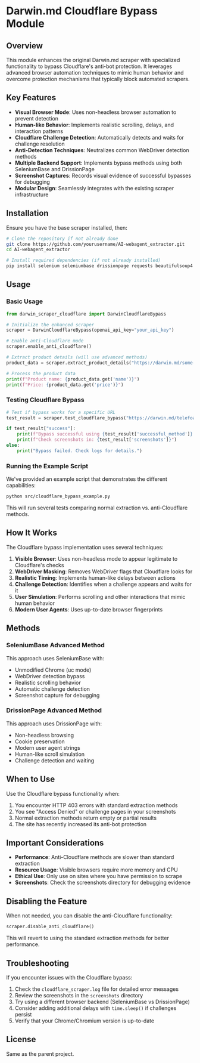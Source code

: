 # Darwin.md Cloudflare Bypass Module

## Overview

This module enhances the original Darwin.md scraper with specialized functionality to bypass Cloudflare's anti-bot protection. It leverages advanced browser automation techniques to mimic human behavior and overcome protection mechanisms that typically block automated scrapers.

## Key Features

- **Visual Browser Mode**: Uses non-headless browser automation to prevent detection
- **Human-like Behavior**: Implements realistic scrolling, delays, and interaction patterns
- **Cloudflare Challenge Detection**: Automatically detects and waits for challenge resolution
- **Anti-Detection Techniques**: Neutralizes common WebDriver detection methods
- **Multiple Backend Support**: Implements bypass methods using both SeleniumBase and DrissionPage
- **Screenshot Captures**: Records visual evidence of successful bypasses for debugging
- **Modular Design**: Seamlessly integrates with the existing scraper infrastructure

## Installation

Ensure you have the base scraper installed, then:

```bash
# Clone the repository if not already done
git clone https://github.com/yourusername/AI-webagent_extractor.git
cd AI-webagent_extractor

# Install required dependencies (if not already installed)
pip install selenium seleniumbase drissionpage requests beautifulsoup4 python-dotenv
```

## Usage

### Basic Usage

```python
from darwin_scraper_cloudflare import DarwinCloudflareBypass

# Initialize the enhanced scraper
scraper = DarwinCloudflareBypass(openai_api_key="your_api_key")

# Enable anti-Cloudflare mode
scraper.enable_anti_cloudflare()

# Extract product details (will use advanced methods)
product_data = scraper.extract_product_details("https://darwin.md/some-product-url")

# Process the product data
print(f"Product name: {product_data.get('name')}")
print(f"Price: {product_data.get('price')}")
```

### Testing Cloudflare Bypass

```python
# Test if bypass works for a specific URL
test_result = scraper.test_cloudflare_bypass("https://darwin.md/telefoane/smartphone")

if test_result["success"]:
    print(f"Bypass successful using {test_result['successful_method']} method!")
    print(f"Check screenshots in: {test_result['screenshots']}")
else:
    print("Bypass failed. Check logs for details.")
```

### Running the Example Script

We've provided an example script that demonstrates the different capabilities:

```bash
python src/cloudflare_bypass_example.py
```

This will run several tests comparing normal extraction vs. anti-Cloudflare methods.

## How It Works

The Cloudflare bypass implementation uses several techniques:

1. **Visible Browser**: Uses non-headless mode to appear legitimate to Cloudflare's checks
2. **WebDriver Masking**: Removes WebDriver flags that Cloudflare looks for
3. **Realistic Timing**: Implements human-like delays between actions
4. **Challenge Detection**: Identifies when a challenge appears and waits for it
5. **User Simulation**: Performs scrolling and other interactions that mimic human behavior
6. **Modern User Agents**: Uses up-to-date browser fingerprints

## Methods

### SeleniumBase Advanced Method

This approach uses SeleniumBase with:
- Unmodified Chrome (uc mode)
- WebDriver detection bypass
- Realistic scrolling behavior
- Automatic challenge detection
- Screenshot capture for debugging

### DrissionPage Advanced Method

This approach uses DrissionPage with:
- Non-headless browsing
- Cookie preservation
- Modern user agent strings
- Human-like scroll simulation
- Challenge detection and waiting

## When to Use

Use the Cloudflare bypass functionality when:

1. You encounter HTTP 403 errors with standard extraction methods
2. You see "Access Denied" or challenge pages in your screenshots
3. Normal extraction methods return empty or partial results
4. The site has recently increased its anti-bot protection

## Important Considerations

- **Performance**: Anti-Cloudflare methods are slower than standard extraction
- **Resource Usage**: Visible browsers require more memory and CPU
- **Ethical Use**: Only use on sites where you have permission to scrape
- **Screenshots**: Check the screenshots directory for debugging evidence

## Disabling the Feature

When not needed, you can disable the anti-Cloudflare functionality:

```python
scraper.disable_anti_cloudflare()
```

This will revert to using the standard extraction methods for better performance.

## Troubleshooting

If you encounter issues with the Cloudflare bypass:

1. Check the `cloudflare_scraper.log` file for detailed error messages
2. Review the screenshots in the `screenshots` directory
3. Try using a different browser backend (SeleniumBase vs DrissionPage)
4. Consider adding additional delays with `time.sleep()` if challenges persist
5. Verify that your Chrome/Chromium version is up-to-date

## License

Same as the parent project.
